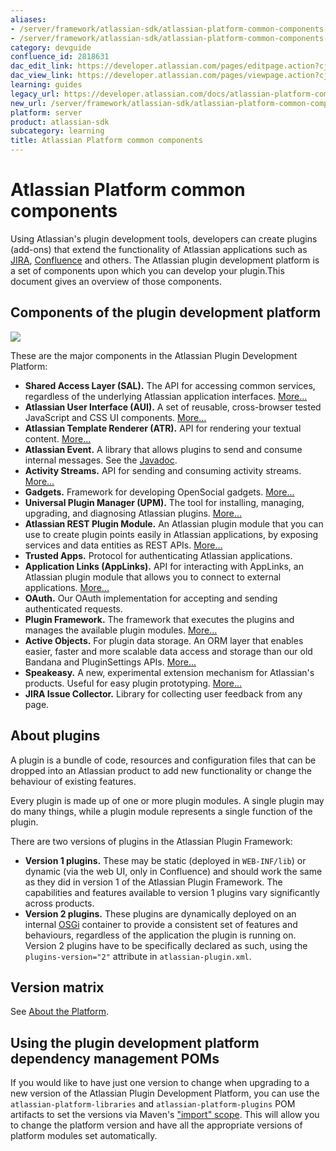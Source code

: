 ```yaml
---
aliases:
- /server/framework/atlassian-sdk/atlassian-platform-common-components-2818631.html
- /server/framework/atlassian-sdk/atlassian-platform-common-components-2818631.md
category: devguide
confluence_id: 2818631
dac_edit_link: https://developer.atlassian.com/pages/editpage.action?cjm=wozere&pageId=2818631
dac_view_link: https://developer.atlassian.com/pages/viewpage.action?cjm=wozere&pageId=2818631
learning: guides
legacy_url: https://developer.atlassian.com/docs/atlassian-platform-common-components
new_url: /server/framework/atlassian-sdk/atlassian-platform-common-components
platform: server
product: atlassian-sdk
subcategory: learning
title: Atlassian Platform common components
---
```

# Atlassian Platform common components

Using Atlassian's plugin development tools, developers can create plugins (add-ons) that extend the functionality of Atlassian applications such as [JIRA](https://developer.atlassian.com/display/JIRADEV), [Confluence](https://developer.atlassian.com/display/CONFDEV) and others. The Atlassian plugin development platform is a set of components upon which you can develop your plugin.This document gives an overview of those components.

## Components of the plugin development platform

![](/server/framework/atlassian-sdk/images/plugindevelopmentplatform.png)

These are the major components in the Atlassian Plugin Development Platform:

-   **Shared Access Layer (SAL).** The API for accessing common services, regardless of the underlying Atlassian application interfaces. [More...](https://developer.atlassian.com/display/DOCS/Shared+Access+Layer)
-   **Atlassian User Interface (AUI).** A set of reusable, cross-browser tested JavaScript and CSS UI components. [More...](https://developer.atlassian.com/display/AUI)
-   **Atlassian Template Renderer (ATR).** API for rendering your textual content. [More...](https://developer.atlassian.com/display/DOCS/Atlassian+Template+Renderer)
-   **Atlassian Event.** A library that allows plugins to send and consume internal messages. See the <a href="http://docs.atlassian.com/atlassian-event/" class="external-link">Javadoc</a>.
-   **Activity Streams.** API for sending and consuming activity streams. [More...](https://developer.atlassian.com/display/DOCS/Activity+Streams)
-   **Gadgets.** Framework for developing OpenSocial gadgets. [More...](https://developer.atlassian.com/display/GADGETS)
-   **Universal Plugin Manager (UPM).** The tool for installing, managing, upgrading, and diagnosing Atlassian plugins. [More...](https://developer.atlassian.com/display/UPM)
-   **Atlassian REST Plugin Module.** An Atlassian plugin module that you can use to create plugin points easily in Atlassian applications, by exposing services and data entities as REST APIs. [More...](https://developer.atlassian.com/display/DOCS/REST+API+Development)
-   **Trusted Apps.** Protocol for authenticating Atlassian applications.
-   **Application Links (AppLinks).** API for interacting with AppLinks, an Atlassian plugin module that allows you to connect to external applications. [More...](https://developer.atlassian.com/display/DOCS/Application+Links)
-   **OAuth.** Our OAuth implementation for accepting and sending authenticated requests.
-   **Plugin Framework.** The framework that executes the plugins and manages the available plugin modules. [More...](https://developer.atlassian.com/display/DOCS/Plugin+Framework)
-   **Active Objects.** For plugin data storage. An ORM layer that enables easier, faster and more scalable data access and storage than our old Bandana and PluginSettings APIs. [More...](https://developer.atlassian.com/display/DOCS/Active+Objects)
-   **Speakeasy.** A new, experimental extension mechanism for Atlassian's products. Useful for easy plugin prototyping. [More...](https://developer.atlassian.com/display/DOCS/Speakeasy)
-   **JIRA Issue Collector.** Library for collecting user feedback from any page.

## About plugins

A plugin is a bundle of code, resources and configuration files that can be dropped into an Atlassian product to add new functionality or change the behaviour of existing features.

Every plugin is made up of one or more plugin modules. A single plugin may do many things, while a plugin module represents a single function of the plugin.

There are two versions of plugins in the Atlassian Plugin Framework:

-   **Version 1 plugins.** These may be static (deployed in `WEB-INF/lib`) or dynamic (via the web UI, only in Confluence) and should work the same as they did in version 1 of the Atlassian Plugin Framework. The capabilities and features available to version 1 plugins vary significantly across products.
-   **Version 2 plugins.** These plugins are dynamically deployed on an internal <a href="http://osgi.org" class="external-link">OSGi</a> container to provide a consistent set of features and behaviours, regardless of the application the plugin is running on. Version 2 plugins have to be specifically declared as such, using the `plugins-version="2"` attribute in `atlassian-plugin.xml`.

## Version matrix

See [About the Platform](/server/framework/atlassian-sdk/about-the-platform).

## Using the plugin development platform dependency management POMs

If you would like to have just one version to change when upgrading to a new version of the Atlassian Plugin Development Platform, you can use the `atlassian-platform-libraries` and `atlassian-platform-plugins` POM artifacts to set the versions via Maven's <a href="http://maven.apache.org/guides/introduction/introduction-to-dependency-mechanism.html#Importing_Dependencies" class="external-link">&quot;import&quot; scope</a>. This will allow you to change the platform version and have all the appropriate versions of platform modules set automatically.


















































































































































































































































































